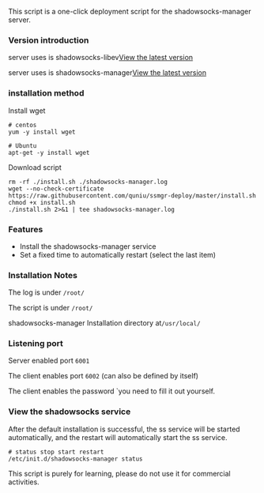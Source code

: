 This script is a one-click deployment script for the shadowsocks-manager server.

### Version introduction

server uses is shadowsocks-libev[View the latest version](https://github.com/shadowsocks/shadowsocks-libev/releases)

server uses is shadowsocks-manager[View the latest version](https://github.com/shadowsocks/shadowsocks-manager)


### installation method

Install wget
```
# centos
yum -y install wget

# Ubuntu
apt-get -y install wget
```

Download script
```
rm -rf ./install.sh ./shadowsocks-manager.log
wget --no-check-certificate https://raw.githubusercontent.com/quniu/ssmgr-deploy/master/install.sh
chmod +x install.sh
./install.sh 2>&1 | tee shadowsocks-manager.log
```


### Features
- Install the shadowsocks-manager service
- Set a fixed time to automatically restart (select the last item)



### Installation Notes
The log is under `/root/`

The script is under `/root/`

shadowsocks-manager Installation directory at`/usr/local/`



### Listening port

Server enabled port `6001`

The client enables port `6002` (can also be defined by itself)

The client enables the password `you need to fill it out yourself.



### View the shadowsocks service

After the default installation is successful, the ss service will be started automatically, and the restart will automatically start the ss service.
```
# status stop start restart
/etc/init.d/shadowsocks-manager status
```

This script is purely for learning, please do not use it for commercial activities.
